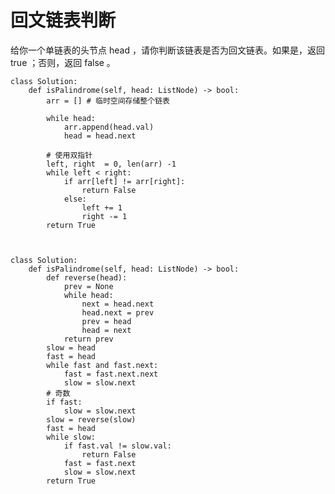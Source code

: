 # 回文链表判断

给你一个单链表的头节点 head ，请你判断该链表是否为回文链表。如果是，返回 true ；否则，返回 false 。

    class Solution:
        def isPalindrome(self, head: ListNode) -> bool:
            arr = [] # 临时空间存储整个链表
    
            while head:
                arr.append(head.val)
                head = head.next
    
            # 使用双指针 
            left, right  = 0, len(arr) -1
            while left < right:
                if arr[left] != arr[right]:
                    return False
                else:
                    left += 1
                    right -= 1
            return True
            


    class Solution:
        def isPalindrome(self, head: ListNode) -> bool:
            def reverse(head):
                prev = None
                while head:
                    next = head.next
                    head.next = prev
                    prev = head
                    head = next
                return prev
            slow = head
            fast = head
            while fast and fast.next:
                fast = fast.next.next
                slow = slow.next
            # 奇数
            if fast:
                slow = slow.next
            slow = reverse(slow)
            fast = head
            while slow:
                if fast.val != slow.val:
                    return False
                fast = fast.next
                slow = slow.next
            return True